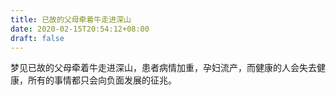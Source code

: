 ```yaml
---
title: 已故的父母牵着牛走进深山
date: 2020-02-15T20:54:12+08:00
draft: false
---
```


梦见已故的父母牵着牛走进深山，患者病情加重，孕妇流产，而健康的人会失去健康，所有的事情都只会向负面发展的征兆。

